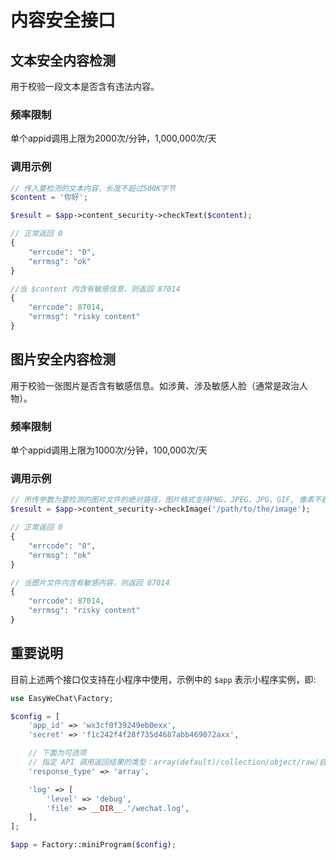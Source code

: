 # 内容安全接口

## 文本安全内容检测

用于校验一段文本是否含有违法内容。

### 频率限制

单个appid调用上限为2000次/分钟，1,000,000次/天

### 调用示例

```php
// 传入要检测的文本内容，长度不超过500K字节
$content = '你好';

$result = $app->content_security->checkText($content);

// 正常返回 0
{
    "errcode": "0",
    "errmsg": "ok"
}

//当 $content 内含有敏感信息，则返回 87014
{
    "errcode": 87014,
    "errmsg": "risky content"
}
```

## 图片安全内容检测

用于校验一张图片是否含有敏感信息。如涉黄、涉及敏感人脸（通常是政治人物）。

### 频率限制

单个appid调用上限为1000次/分钟，100,000次/天

### 调用示例

```php
// 所传参数为要检测的图片文件的绝对路径，图片格式支持PNG、JPEG、JPG、GIF, 像素不超过 750 x 1334，同时文件大小以不超过 300K 为宜，否则可能报错
$result = $app->content_security->checkImage('/path/to/the/image');

// 正常返回 0
{
    "errcode": "0",
    "errmsg": "ok"
}

// 当图片文件内含有敏感内容，则返回 87014
{
    "errcode": 87014,
    "errmsg": "risky content"
}
```

## 重要说明

目前上述两个接口仅支持在小程序中使用，示例中的 `$app` 表示小程序实例，即:

```php
use EasyWeChat\Factory;

$config = [
    'app_id' => 'wx3cf0f39249eb0exx',
    'secret' => 'f1c242f4f28f735d4687abb469072axx',

    // 下面为可选项
    // 指定 API 调用返回结果的类型：array(default)/collection/object/raw/自定义类名
    'response_type' => 'array',

    'log' => [
        'level' => 'debug',
        'file' => __DIR__.'/wechat.log',
    ],
];

$app = Factory::miniProgram($config);
```
